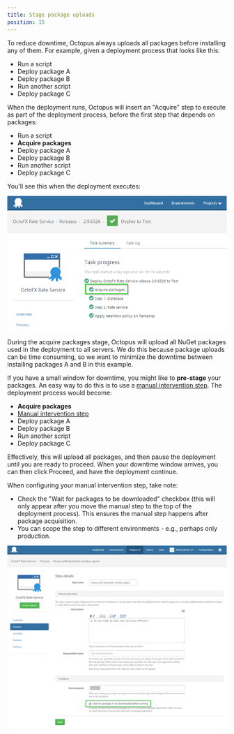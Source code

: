 ```yaml
---
title: Stage package uploads
position: 15
---
```



To reduce downtime, Octopus always uploads all packages before installing any of them. For example, given a deployment process that looks like this:

- Run a script
- Deploy package A
- Deploy package B
- Run another script
- Deploy package C



When the deployment runs, Octopus will insert an "Acquire" step to execute as part of the deployment process, before the first step that depends on packages:

- Run a script
- **Acquire packages**
- Deploy package A
- Deploy package B
- Run another script
- Deploy package C



You'll see this when the deployment executes:


![](/docs/images/3048154/3278134.png "width=500")


During the acquire packages stage, Octopus will upload all NuGet packages used in the deployment to all servers. We do this because package uploads can be time consuming, so we want to minimize the downtime between installing packages A and B in this example.


If you have a small window for downtime, you might like to **pre-stage** your packages. An easy way to do this is to use a [manual intervention step](http://docs.octopusdeploy.com/display/OD/Manual+intervention+and+approvals). The deployment process would become:

- **Acquire packages**
- [Manual intervention step](/docs/deploying-applications/manual-intervention-and-approvals.md)
- Deploy package A
- Deploy package B
- Run another script
- Deploy package C



Effectively, this will upload all packages, and then pause the deployment until you are ready to proceed. When your downtime window arrives, you can then click Proceed, and have the deployment continue.


When configuring your manual intervention step, take note:

- Check the "Wait for packages to be downloaded" checkbox (this will only appear after you move the manual step to the top of the deployment process). This ensures the manual step happens after package acquisition.
- You can scope the step to different environments - e.g., perhaps only production.



![](/docs/images/3048154/3278133.png "width=500")
